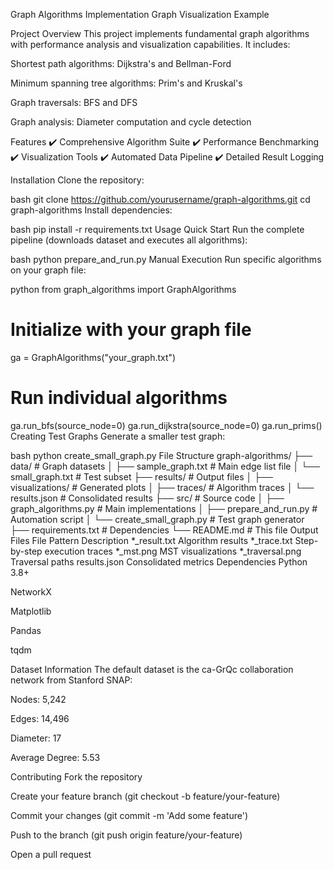 Graph Algorithms Implementation
Graph Visualization Example

Project Overview
This project implements fundamental graph algorithms with performance analysis and visualization capabilities. It includes:

Shortest path algorithms: Dijkstra's and Bellman-Ford

Minimum spanning tree algorithms: Prim's and Kruskal's

Graph traversals: BFS and DFS

Graph analysis: Diameter computation and cycle detection

Features
✔️ Comprehensive Algorithm Suite
✔️ Performance Benchmarking
✔️ Visualization Tools
✔️ Automated Data Pipeline
✔️ Detailed Result Logging

Installation
Clone the repository:

bash
git clone https://github.com/yourusername/graph-algorithms.git
cd graph-algorithms
Install dependencies:

bash
pip install -r requirements.txt
Usage
Quick Start
Run the complete pipeline (downloads dataset and executes all algorithms):

bash
python prepare_and_run.py
Manual Execution
Run specific algorithms on your graph file:

python
from graph_algorithms import GraphAlgorithms

# Initialize with your graph file
ga = GraphAlgorithms("your_graph.txt")

# Run individual algorithms
ga.run_bfs(source_node=0)
ga.run_dijkstra(source_node=0)
ga.run_prims()
Creating Test Graphs
Generate a smaller test graph:

bash
python create_small_graph.py
File Structure
graph-algorithms/
├── data/                  # Graph datasets
│   ├── sample_graph.txt   # Main edge list file
│   └── small_graph.txt    # Test subset
├── results/               # Output files
│   ├── visualizations/    # Generated plots
│   ├── traces/            # Algorithm traces
│   └── results.json       # Consolidated results
├── src/                   # Source code
│   ├── graph_algorithms.py # Main implementations
│   ├── prepare_and_run.py  # Automation script
│   └── create_small_graph.py # Test graph generator
├── requirements.txt       # Dependencies
└── README.md              # This file
Output Files
File Pattern	Description
*_result.txt	Algorithm results
*_trace.txt	Step-by-step execution traces
*_mst.png	MST visualizations
*_traversal.png	Traversal paths
results.json	Consolidated metrics
Dependencies
Python 3.8+

NetworkX

Matplotlib

Pandas

tqdm

Dataset Information
The default dataset is the ca-GrQc collaboration network from Stanford SNAP:

Nodes: 5,242

Edges: 14,496

Diameter: 17

Average Degree: 5.53

Contributing
Fork the repository

Create your feature branch (git checkout -b feature/your-feature)

Commit your changes (git commit -m 'Add some feature')

Push to the branch (git push origin feature/your-feature)

Open a pull request

